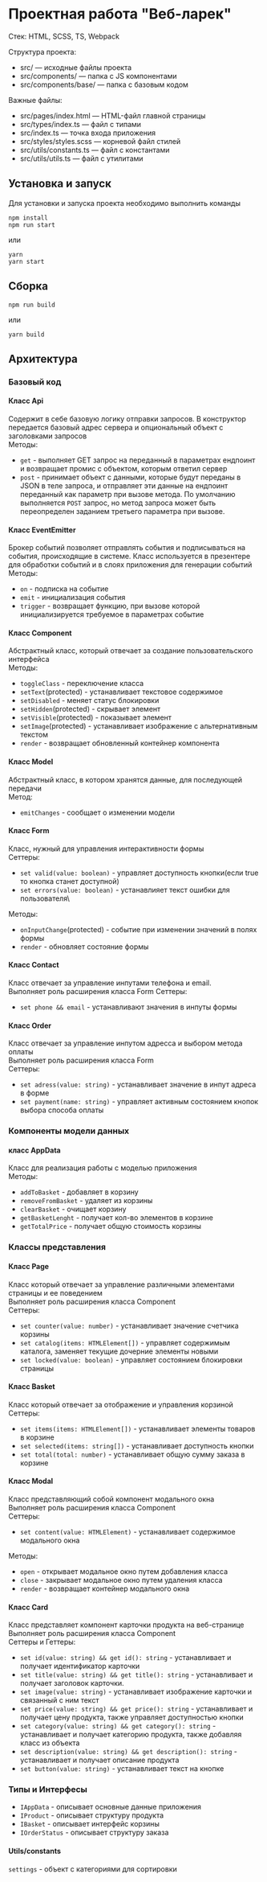 # Проектная работа "Веб-ларек"

Стек: HTML, SCSS, TS, Webpack

Структура проекта:
- src/ — исходные файлы проекта
- src/components/ — папка с JS компонентами
- src/components/base/ — папка с базовым кодом

Важные файлы:
- src/pages/index.html — HTML-файл главной страницы
- src/types/index.ts — файл с типами
- src/index.ts — точка входа приложения
- src/styles/styles.scss — корневой файл стилей
- src/utils/constants.ts — файл с константами
- src/utils/utils.ts — файл с утилитами

## Установка и запуск
Для установки и запуска проекта необходимо выполнить команды

```
npm install
npm run start
```

или

```
yarn
yarn start
```
## Сборка

```
npm run build
```

или

```
yarn build
```

## Архитектура

### Базовый код

#### Класс Api
Содержит в себе базовую логику отправки запросов. В конструктор передается базовый адрес сервера и опциональный объект с заголовками запросов\
Методы: 
- `get` - выполняет GET запрос на переданный в параметрах ендпоинт и возвращает промис с объектом, которым ответил сервер
- `post` - принимает объект с данными, которые будут переданы в JSON в теле запроса, и отправляет эти данные на ендпоинт переданный как параметр при вызове метода. По умолчанию выполняется `POST` запрос, но метод запроса может быть переопределен заданием третьего параметра при вызове.

#### Класс EventEmitter
Брокер событий позволяет отправлять события и подписываться на события, происходящие в системе. Класс используется в презентере для обработки событий и в слоях приложения для генерации событий\
Методы:
- `on` - подписка на событие
- `emit` - инициализация события
- `trigger` - возвращает функцию, при вызове которой инициализируется требуемое в параметрах событие   

#### Класс Component
Абстрактный класс, который отвечает за создание пользовательского интерфейса\
Методы:
- `toggleClass` - переключение класса
- `setText`(protected) - устанавливает текстовое содержимое
- `setDisabled` - меняет статус блокировки
- `setHidden`(protected) - скрывает элемент
- `setVisible`(protected) - показывает элемент
- `setImage`(protected) - устанавливает изображение с альтернативным текстом
- `render` - возвращает обновленный контейнер компонента 

#### Класс Model 
Абстрактный класс, в котором хранятся данные, для последующей передачи\
Метод: 
- `emitChanges` - сообщает о изменении модели

#### Класс Form
Класс, нужный для управления интерактивности формы\
Сеттеры:
- `set valid(value: boolean)` - управляет доступность кнопки(если true то кнопка станет доступной)
- `set errors(value: boolean)` - устанавлияет текст ошибки для пользователя\

Методы:
- `onInputChange`(protected) - событие при изменении значений в полях формы
- `render` - обновляет состояние формы

#### Класс Contact 
Класс отвечает за управление инпутами телефона и email.\
Выполняет роль расширения класса Form
Сеттеры:
- `set phone && email` - устанавливают значения в инпуты формы

#### Класс Order
Класс отвечает за управление инпутом адресса и выбором метода оплаты\
Выполняет роль расширения класса Form\
Сеттеры:
- `set adress(value: string)` - устанавливает значение в инпут адреса в форме
- `set payment(name: string)` - управляет активным состоянием кнопок выбора способа оплаты

### Компоненты модели данных

#### класс AppData
Класс для реализация работы с моделью приложения\
Методы:
- `addToBasket` - добавляет в корзину
- `removeFromBasket` - удаляет из корзины
- `clearBasket` - очищает корзину
- `getBasketLenght` - получает кол-во элементов в корзине
- `getTotalPrice` - получает общую стоимость корзины

### Классы представления

#### Класс Page
Класс который отвечает за управление различными элементами страницы и ее поведением\
Выполняет роль расширения класса Component\
Сеттеры:
- `set counter(value: number)` - устанавливает значение счетчика корзины
- `set catalog(items: HTMLElement[])` - управляет содержимым каталога, заменяет текущие дочерние элементы новыми
- `set locked(value: boolean)` - управляет состоянием блокировки страницы

#### Класс Basket
Класс который отвечает за отображение и управления корзиной\
Сеттеры:
- `set items(items: HTMLElement[])` - устанавливает элементы товаров в корзине
- `set selected(items: string[])` - устанавливает доступность кнопки
- `set total(total: number)` - устанавливает общую сумму заказа в корзине

#### Класс Modal 
Класс представляющий собой компонент модального окна\
Выполняет роль расширения класса Component\
Сеттеры:
- `set content(value: HTMLElement)` - устанавливает содержимое модального окна

Методы:
- `open` - открывает модальное окно путем добавления класса
- `close` - закрывает модальное окно путем удаления класса
- `render` - возвращает контейнер модального окна

#### Класс Card
Класс представляет компонент карточки продукта на веб-странице\
Выполняет роль расширения класса Component\
Сеттеры и Геттеры: 
- `set id(value: string) && get id(): string` - устанавливает и получает идентификатор карточки
- `set title(value: string) && get title(): string` - устанавливает и получает заголовок карточки.
- `set image(value: string)` - устанавливает изображение карточки и связанный с ним текст
- `set price(value: string) && get price(): string` - устанавливает и получает цену продукта, также управляет доступностью кнопки 
- `set category(value: string) && get category(): string` - устанавливает и получает категорию продукта, также добавляя класс из объекта
- `set description(value: string) && get description(): string` - устанавливает и получает описание продукта
- `set button(value: string)` - устанавливает текст на кнопке

### Типы и Интерфесы
- `IAppData` - описывает основные данные приложения
- `IProduct` - описывает структуру продукта
- `IBasket` - описывает интерфейс корзины
- `IOrderStatus` - описывает структуру заказа

#### Utils/constants 
`settings` - объект с категориями для сортировки
  

